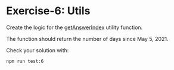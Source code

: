 # Exercise-6: Utils

Create the logic for the [getAnswerIndex](/src/utils/getAnswerIndex.ts) utility function.

The function should return the number of days since May 5, 2021.

Check your solution with:
```sh
npm run test:6
```
